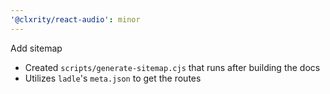 ```yaml
---
'@clxrity/react-audio': minor
---
```


Add sitemap

- Created `scripts/generate-sitemap.cjs` that runs after building the docs
- Utilizes `ladle`'s `meta.json` to get the routes
